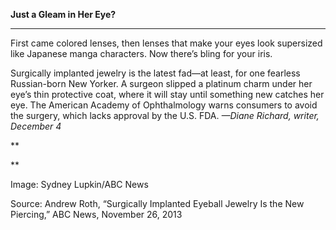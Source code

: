 **Just a Gleam in Her Eye?**

****

First came colored lenses, then lenses that make your eyes look supersized like Japanese manga characters. Now there’s bling for your iris.

Surgically implanted jewelry is the latest fad—at least, for one fearless Russian-born New Yorker. A surgeon slipped a platinum charm under her eye’s thin protective coat, where it will stay until something new catches her eye. The American Academy of Ophthalmology warns consumers to avoid the surgery, which lacks approval by the U.S. FDA. *—Diane Richard, writer, December 4*

**

**

Image: Sydney Lupkin/ABC News

Source: Andrew Roth, “Surgically Implanted Eyeball Jewelry Is the New Piercing,” ABC News, November 26, 2013 
